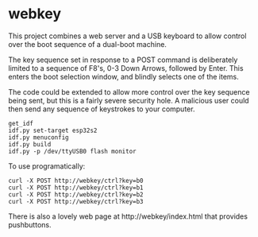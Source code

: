 # webkey
This project combines a web server and a USB keyboard to allow control over the boot sequence of a dual-boot machine.

The key sequence set in response to a POST command is deliberately limited to a sequence of F8's, 0-3 Down Arrows, followed by Enter. This enters the boot selection window, and blindly selects one of the items.

The code could be extended to allow more control over the key sequence being sent, but this is a fairly severe security hole. A malicious user could then send any sequence of keystrokes to your computer.

```
get_idf
idf.py set-target esp32s2
idf.py menuconfig
idf.py build
idf.py -p /dev/ttyUSB0 flash monitor
```

To use programatically:
```
curl -X POST http://webkey/ctrl?key=b0
curl -X POST http://webkey/ctrl?key=b1
curl -X POST http://webkey/ctrl?key=b2
curl -X POST http://webkey/ctrl?key=b3
```

There is also a lovely web page at http://webkey/index.html that provides pushbuttons.

